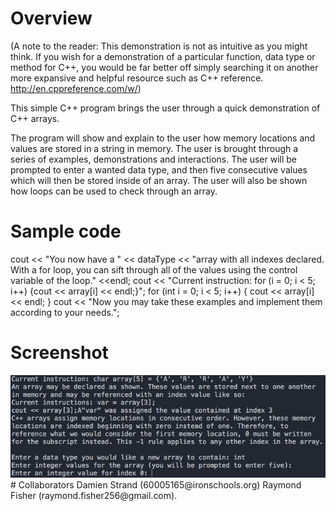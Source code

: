 # Overview
(A note to the reader: This demonstration is not as intuitive as you might think. If you wish for a demonstration of a particular function, data type or method for C++, you would be far better off simply searching it on another more expansive and helpful resource such as C++ reference. http://en.cppreference.com/w/)

This simple C++ program brings the user through a quick demonstration of C++ arrays.

The program will show and explain to the user how memory locations and values are stored in a string in memory. The user is brought through a series of examples, demonstrations and interactions. The user will be prompted to enter a wanted data type, and then five consecutive values which will then be stored inside of an array. The user will also be shown how loops can be used to check through an array.
# Sample code
cout << "You now have a " << dataType << "array with all indexes declared. With a for loop, you can sift through all of the values using the control variable of the loop." <<endl;
	cout << "Current instruction: for (i = 0; i < 5; i++) {cout << array[i] << endl;}";
	for (int i = 0; i < 5; i++) {
		cout << array[i] << endl;
	}
cout << "Now you may take these examples and implement them according to your needs.";
# Screenshot
<img src="ScreenshotRun.png">
# Collaborators
Damien Strand (60005165@ironschools.org) Raymond Fisher (raymond.fisher256@gmail.com).
